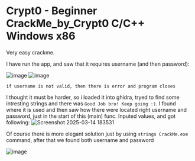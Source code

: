# Crypt0 - Beginner CrackMe_by_Crypt0 C/C++ Windows x86
Very easy crackme. 

I have run the app, and saw that it requires username (and then password):

![image](https://github.com/user-attachments/assets/17f130ac-c3f5-43d0-88ca-e7b54179bf8b)
![image](https://github.com/user-attachments/assets/6f67facd-3849-4744-b04e-cd13ac685cf0)

`if username is not valid, then there is error and program closes`

I thought it must be harder, so i loaded it into ghidra, tryed to find some intresting strings and there was `Good Job bro! Keep going :)`.
I found where it is used and then saw how there were located right username and password, just in the start of this (main) func.
Inputed values, and got following:
![Screenshot 2025-03-14 183531](https://github.com/user-attachments/assets/a2d0a68e-97a2-494e-b007-eac14e8eb6bd)





Of course there is more elegant solution just by using `strings CrackMe.exe` command, after that we found both username and password

![image](https://github.com/user-attachments/assets/95aaa914-f88b-4f54-bf6d-c1fba5ef3d21)
